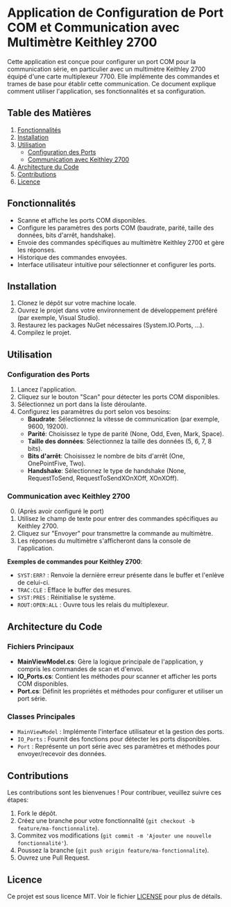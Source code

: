 # Application de Configuration de Port COM et Communication avec Multimètre Keithley 2700

Cette application est conçue pour configurer un port COM pour la communication série, en particulier avec un multimètre Keithley 2700 équipé d'une carte multiplexeur 7700. Elle implémente des commandes et trames de base pour établir cette communication. Ce document explique comment utiliser l'application, ses fonctionnalités et sa configuration.

## Table des Matières
1. [Fonctionnalités](#fonctionnalités)
2. [Installation](#installation)
3. [Utilisation](#utilisation)
   - [Configuration des Ports](#configuration-des-ports)
   - [Communication avec Keithley 2700](#communication-avec-keithley-2700)
4. [Architecture du Code](#architecture-du-code)
5. [Contributions](#contributions)
6. [Licence](#licence)

## Fonctionnalités

- Scanne et affiche les ports COM disponibles.
- Configure les paramètres des ports COM (baudrate, parité, taille des données, bits d'arrêt, handshake).
- Envoie des commandes spécifiques au multimètre Keithley 2700 et gère les réponses.
- Historique des commandes envoyées.
- Interface utilisateur intuitive pour sélectionner et configurer les ports.

## Installation

1. Clonez le dépôt sur votre machine locale.
2. Ouvrez le projet dans votre environnement de développement préféré (par exemple, Visual Studio).
3. Restaurez les packages NuGet nécessaires (System.IO.Ports, ...).
4. Compilez le projet.

## Utilisation

### Configuration des Ports

1. Lancez l'application.
2. Cliquez sur le bouton "Scan" pour détecter les ports COM disponibles.
3. Sélectionnez un port dans la liste déroulante.
4. Configurez les paramètres du port selon vos besoins:
   - **Baudrate**: Sélectionnez la vitesse de communication (par exemple, 9600, 19200).
   - **Parité**: Choisissez le type de parité (None, Odd, Even, Mark, Space).
   - **Taille des données**: Sélectionnez la taille des données (5, 6, 7, 8 bits).
   - **Bits d'arrêt**: Choisissez le nombre de bits d'arrêt (One, OnePointFive, Two).
   - **Handshake**: Sélectionnez le type de handshake (None, RequestToSend, RequestToSendXOnXOff, XOnXOff).

### Communication avec Keithley 2700

0. (Après avoir configuré le port)
1. Utilisez le champ de texte pour entrer des commandes spécifiques au Keithley 2700.
2. Cliquez sur "Envoyer" pour transmettre la commande au multimètre.
3. Les réponses du multimètre s'afficheront dans la console de l'application.

**Exemples de commandes pour Keithley 2700**:
- `SYST:ERR?` : Renvoie la dernière erreur présente dans le buffer et l'enlève de celui-ci.
- `TRAC:CLE` : Efface le buffer des mesures.
- `SYST:PRES` : Réinitialise le système.
- `ROUT:OPEN:ALL` : Ouvre tous les relais du multiplexeur.

## Architecture du Code

### Fichiers Principaux

- **MainViewModel.cs**: Gère la logique principale de l'application, y compris les commandes de scan et d'envoi.
- **IO_Ports.cs**: Contient les méthodes pour scanner et afficher les ports COM disponibles.
- **Port.cs**: Définit les propriétés et méthodes pour configurer et utiliser un port série.

### Classes Principales

- `MainViewModel` : Implémente l'interface utilisateur et la gestion des ports.
- `IO_Ports` : Fournit des fonctions pour détecter les ports disponibles.
- `Port` : Représente un port série avec ses paramètres et méthodes pour envoyer/recevoir des données.

## Contributions

Les contributions sont les bienvenues ! Pour contribuer, veuillez suivre ces étapes:

1. Fork le dépôt.
2. Créez une branche pour votre fonctionnalité (`git checkout -b feature/ma-fonctionnalite`).
3. Commitez vos modifications (`git commit -m 'Ajouter une nouvelle fonctionnalité'`).
4. Poussez la branche (`git push origin feature/ma-fonctionnalite`).
5. Ouvrez une Pull Request.

## Licence

Ce projet est sous licence MIT. Voir le fichier [LICENSE](LICENSE) pour plus de détails.